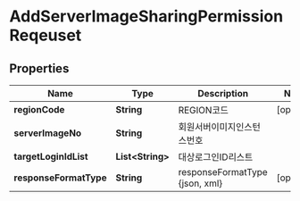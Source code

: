 
# AddServerImageSharingPermissionReqeuset

## Properties
Name | Type | Description | Notes
------------ | ------------- | ------------- | -------------
**regionCode** | **String** | REGION코드 |  [optional]
**serverImageNo** | **String** | 회원서버이미지인스턴스번호 | 
**targetLoginIdList** | **List&lt;String&gt;** | 대상로그인ID리스트 | 
**responseFormatType** | **String** | responseFormatType {json, xml} |  [optional]



